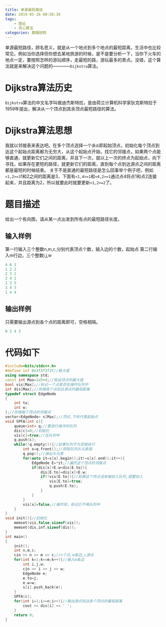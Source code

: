 ```yaml
---
title: 单源最短路径
date: 2019-05-26 00:56:36
tags: 
    - 图论
    - 贪心算法
categories: 数据结构
---
```

单源最短路径，顾名思义，就是从一个地点到多个地点的最短距离，生活中也比较常见，例如当你选择但你想去某地旅游的时候，是不是要分析一下，当你下火车的地点一定，要按照怎样的游玩顺序，走最短的路，游玩最多的景点。没错，这个算法就是来解决这个问题的————`Dijkstra`算法。<!--more-->
# Dijkstra算法历史
`Dijkstra`算法的中文名字叫做迪杰斯特拉，是由荷兰计算机科学家狄克斯特拉于1959年提出，解决从一个顶点到其余顶点最短路径的算法。
# Dijkstra算法思想
我就以邻接表来表达吧。在多个顶点选择一个`源点`即起始顶点，初始化每个顶点到达这个起始点距离都为无穷大，从这个起始点开始，找它的邻接点，如果两个点能够直通，就更新它们之间的距离，并且下一次，就以上一次的终点为起始点，向下寻找，如果存在更短的路径，就更新它们的距离，直到每个点到达源点之间的距离都是最短的时候结束。
关于不是直通的最短路径是怎么回事举个例子吧，例如`<1,2>=3`1和2之间的距离是3，下面有`<1,4>=1`和`<4,2>=1`通过点4将点1和点2连接起来，并且距离为2，所以就要此时就要更新`<1,2>=2`了。
# 题目描述
给出一个有向图，请从某一点出发到所有点的最短路径长度。
## 输入样例
第一行输入三个整数n,m,c,分别代表顶点个数，输入边的个数，起始点
第二行输入m行边，三个整数i,j,w
```c++
4 6 1
1 2 2
2 3 2
2 4 1
1 3 5
3 4 3
1 4 4
```
## 输出样例
只需要输出源点到各个点的距离即可，空格相隔。
```c++
0 2 4 3
```
# 代码如下
```c++
#include<bits/stdc++.h>
#define inf 0x3f3f3f3f//极大值
using namespace std;
const int Max=1e5+4;//假设顶点的最大值
bool vis[Max];//标记一个点是否在操作队列中
int dis[Max];//存储各个点到达源点的最短距离
typedef struct EdgeNode
{
    int to;
    int w;
};//存储每个顶点的邻接点
vector<EdgeNode> s[Max];//顶点,下标代表起始点
void SPFA(int c){
    queue<int> q;//要进行操作的队列
    dis[c]=0;//初始化
    vis[c]=true;//在队列中
    q.push(c);
    while(!q.empty()){//如果队列不为空就执行
        int x=q.front();//获取队列头元素值
        q.pop();//弹出头元素
        for(auto it=s[x].begin();it!=s[x].end();it++){
            EdgeNode E=*it;//遍历这个顶点的邻接点
            if(dis[x]+E.w<dis[E.to]){
                dis[E.to]=dis[x]+E.w;
                if(!vis[E.to]){//如果这个终点没有被加入队列,就要加入
                    vis[E.to]=true;
                    q.push(E.to);
                }
            }
        }
        vis[x]=false;//操作完，标记已不再队列中
    }
}
void init(){//初始化
    memset(vis,false,sizeof(vis));
    memset(dis,inf,sizeof(dis));
}
int main()
{
    init();
    int n,m,c;
    cin >> n >> m >> c;//n个点,m条边,c源点
    for(int k=1;k<=m;k++){//输入m条边
        int i,j,w;
        cin >> i >> j >> w;
        EdgeNode e;
        e.to=j;
        e.w=w;
        s[i].push_back(e);
    }
    SPFA(c);
    for(int i=1;i<=n;i++){//输出源点到达各个顶点的最短距离
        cout << dis[i] << ' ';
    }
    return 0;
}
```